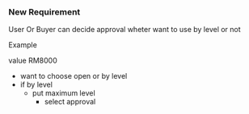 

### New Requirement

User Or Buyer can decide approval wheter want to use by level or not

Example

value RM8000
  - want to choose open or by level
  - if by level
    - put maximum level
      - select approval
      





